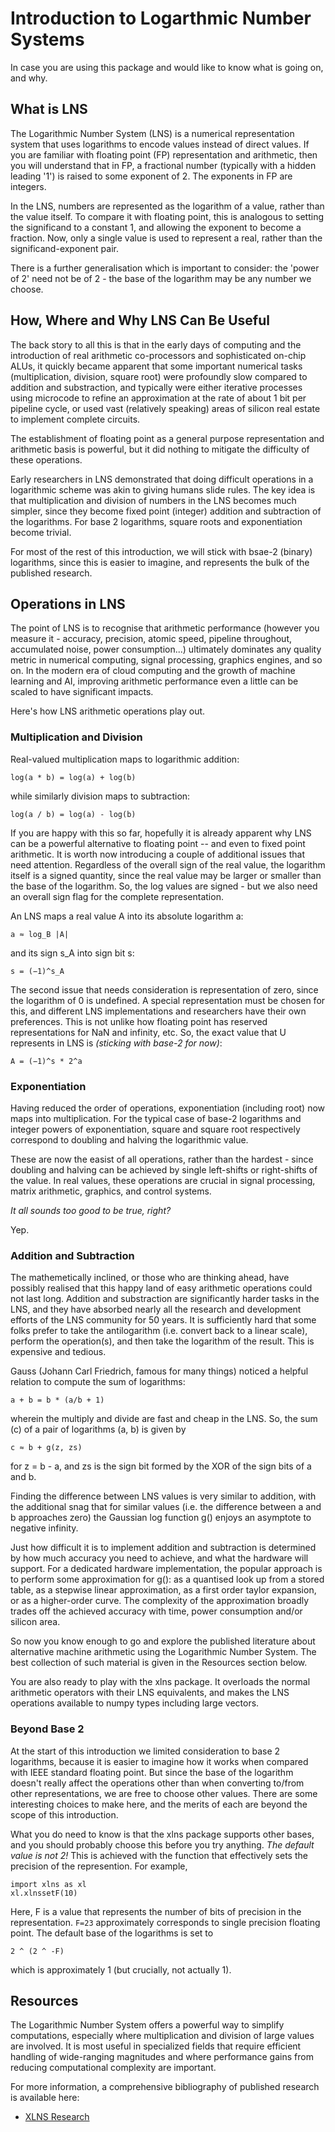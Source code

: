 # Introduction to Logarthmic Number Systems
In case you are using this package and would like to know what is going on, and why.

## What is LNS
The Logarithmic Number System (LNS) is a numerical representation system that uses logarithms to encode values instead of direct values. If you are familiar with floating point (FP) representation and arithmetic, then you will understand that in FP, a fractional number (typically with a hidden leading '1') is raised to some exponent of 2. The exponents in FP are integers.

In the LNS, numbers are represented as the logarithm of a value, rather than the value itself. To compare it with floating point, this is analogous to setting the significand to a constant 1, and allowing the exponent to become a fraction. Now, only a single value is used to represent a real, rather than the significand-exponent pair.

There is a further generalisation which is important to consider: the 'power of 2' need not be of 2 - the base of the logarithm may be any number we choose.

## How, Where and Why LNS Can Be Useful

The back story to all this is that in the early days of computing and the introduction of real arithmetic co-processors and sophisticated on-chip ALUs, it quickly became apparent that some important numerical tasks (multiplication, division, square root) were profoundly slow compared to addition and substraction, and typically were either iterative processes using microcode to refine an approximation at the rate of about 1 bit per pipeline cycle, or used vast (relatively speaking) areas of silicon real estate to implement complete circuits.

The establishment of floating point as a general purpose representation and arithmetic basis is powerful, but it did nothing to mitigate the difficulty of these operations.

Early researchers in LNS demonstrated that doing difficult operations in a logarithmic scheme was akin to giving humans slide rules. The key idea is that multiplication and division of numbers in the LNS becomes much simpler, since they become fixed point (integer) addition and subtraction of the logarithms. For base 2 logarithms, square roots and exponentiation become trivial.

For most of the rest of this introduction, we will stick with bsae-2 (binary) logarithms, since this is easier to imagine, and represents the bulk of the published research.

## Operations in LNS

The point of LNS is to recognise that arithmetic performance (however you measure it - accuracy, precision, atomic speed, pipeline throughout, accumulated noise, power consumption...) ultimately dominates any quality metric in numerical computing, signal processing, graphics engines, and so on. In the modern era of cloud computing and the growth of machine learning and AI, improving arithmetic performance even a little can be scaled to have significant impacts.

Here's how LNS arithmetic operations play out.

### Multiplication and Division
Real-valued multiplication maps to logarithmic addition:
```
log(a * b) = log(a) + log(b)
```
while similarly division maps to subtraction:
```
log(a / b) = log(a) - log(b)
```
If you are happy with this so far, hopefully it is already apparent why LNS can be a powerful alternative to floating point -- and even to fixed point arithmetic. It is worth now introducing a couple of additional issues that need attention.
Regardless of the overall sign of the real value, the logarithm itself is a signed quantity, since the real value may be larger or smaller than the base of the logarithm. So, the log values are signed - but we also need an overall sign flag for the complete representation.

An LNS maps a real value A into its absolute logarithm a:
```
a ≈ log_B |A|
```
and its sign s_A into sign bit s: 
```
s = (−1)^s_A
```
The second issue that needs consideration is representation of zero, since the logarithm of 0 is undefined. A special representation must be chosen for this, and different LNS implementations and researchers have their own preferences. This is not unlike how floating point has reserved representations for NaN and infinity, etc. So, the exact value that U represents in LNS is *(sticking with base-2 for now)*:
```
A = (−1)^s * 2^a
```

### Exponentiation
Having reduced the order of operations, exponentiation (including root) now maps into multiplication. For the typical case of base-2 logarithms and integer powers of exponentiation, square and square root respectively correspond to doubling and halving the logarithmic value.

These are now the easist of all operations, rather than the hardest - since doubling and halving can be achieved by single left-shifts or right-shifts of the value. In real values, these operations are crucial in signal processing, matrix arithmetic, graphics, and control systems.

*It all sounds too good to be true, right?*

Yep.

### Addition and Subtraction

The mathemetically inclined, or those who are thinking ahead, have possibly realised that this happy land of easy arithmetic operations could not last long. Addition and substraction are significantly harder tasks in the LNS, and they have absorbed nearly all the research and development efforts of the LNS community for 50 years. It is sufficiently hard that some folks prefer to take the antilogarithm (i.e. convert back to a linear scale), perform the operation(s), and then take the logarithm of the result. This is expensive and tedious.

Gauss (Johann Carl Friedrich, famous for many things) noticed a helpful relation to compute the sum of logarithms:
```
a + b = b * (a/b + 1)
```
wherein the multiply and divide are fast and cheap in the LNS. So, the sum (c) of a pair of logarithms (a, b) is given by
```
c ≈ b + g(z, zs)
``` 
for z = b - a, and zs is the sign bit formed by the XOR of the sign bits of a and b.

Finding the difference between LNS values is very similar to addition, with the additional snag that for similar values (i.e. the difference between a and b approaches zero) the Gaussian log function g() enjoys an asymptote to negative infinity.

Just how difficult it is to implement addition and subtraction is determined by how much accuracy you need to achieve, and what the hardware will support. For a dedicated hardware implementation, the popular approach is to perform some approximation for g(): as a quantised look up from a stored table, as a stepwise linear approximation, as a first order taylor expansion, or as a higher-order curve. The complexity of the approximation broadly trades off the achieved accuracy with time, power consumption and/or silicon area.

So now you know enough to go and explore the published literature about alternative machine arithmetic using the Logarithmic Number System. The best collection of such material is given in the Resources section below.

You are also ready to play with the xlns package. It overloads the normal arithmetic operators with their LNS equivalents, and makes the LNS operations available to numpy types including large vectors.

### Beyond Base 2

At the start of this introduction we limited consideration to base 2 logarithms, because it is easier to imagine how it works when compared with IEEE standard floating point. But since the base of the logarithm doesn't really affect the operations other than when converting to/from other representations, we are free to choose other values. There are some interesting choices to make here, and the merits of each are beyond the scope of this introduction.

What you do need to know is that the xlns package supports other bases, and you should probably choose this before you try anything. *The default value is not 2!* This is achieved with the function that effectively sets the precision of the represention. For example,
```
import xlns as xl
xl.xlnssetF(10)
```

Here, F is a value that represents the number of bits of precision in the representation. `F=23` approximately corresponds to single precision floating point. The default base of the logarithms is set to 
```
2 ^ (2 ^ -F)
```

which is approximately 1 (but crucially, not actually 1). 

## Resources

The Logarithmic Number System offers a powerful way to simplify computations, especially where multiplication and division of large values are involved. It is most useful in specialized fields that require efficient handling of wide-ranging magnitudes and where performance gains from reducing computational complexity are important.

For more information, a comprehensive bibliography of published research is available here:
- [XLNS Research](https://xlnxresearch.com/)
